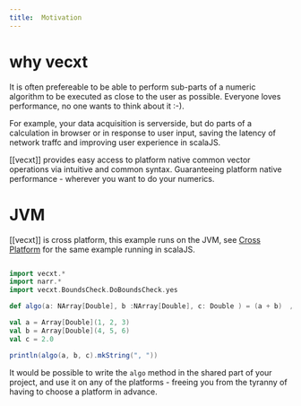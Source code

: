 ```yaml
---
title:  Motivation
---
```


# why vecxt

It is often prefereable to be able to perform sub-parts of a numeric algorithm to be executed as close to the user as possible. Everyone loves performance, no one wants to think about it :-).

For example, your data acquisition is serverside, but do parts of a calculation in browser or in response to user input, saving the latency of network traffc and improving user experience in scalaJS.

[[vecxt]] provides easy access to platform native common vector operations via intuitive and common syntax. Guaranteeing platform native performance - wherever you want to do your numerics.

# JVM

[[vecxt]] is cross platform, this example runs on the JVM, see [Cross Platform](js.mdoc.md) for the same example running in scalaJS.

```scala mdoc

import vecxt.*
import narr.*
import vecxt.BoundsCheck.DoBoundsCheck.yes

def algo(a: NArray[Double], b :NArray[Double], c: Double ) = (a + b)  / c

val a = Array[Double](1, 2, 3)
val b = Array[Double](4, 5, 6)
val c = 2.0

println(algo(a, b, c).mkString(", "))

```

It would be possible to write the `algo` method in the shared part of your project, and use it on any of the platforms - freeing you from the tyranny of having to choose a platform in advance.